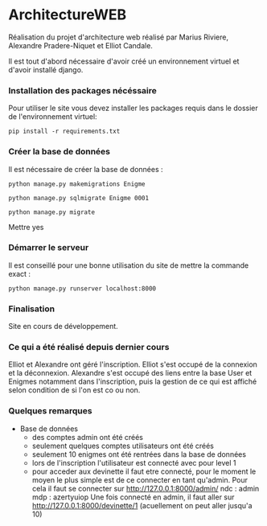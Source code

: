 # ArchitectureWEB
Réalisation du projet d'architecture web réalisé par Marius Riviere, Alexandre Pradere-Niquet et Elliot Candale.

Il est tout d'abord nécessaire d'avoir créé un environnement virtuel et d'avoir installé django.

### Installation des packages nécéssaire

Pour utiliser le site vous devez installer les packages requis dans le dossier de l'environnement virtuel:

    pip install -r requirements.txt

### Créer la base de données

Il est nécessaire de créer la base de données :

    python manage.py makemigrations Enigme
    
    python manage.py sqlmigrate Enigme 0001
    
    python manage.py migrate
    
Mettre yes
 
### Démarrer le serveur

Il est conseillé pour une bonne utilisation du site de mettre la commande exact :

    python manage.py runserver localhost:8000

### Finalisation

Site en cours de développement.

### Ce qui a été réalisé depuis dernier cours

Elliot et Alexandre ont géré l'inscription.
Elliot s'est occupé de la connexion et la déconnexion.
Alexandre s'est occupé des liens entre la base User et Enigmes notamment dans l'inscription, puis la gestion de ce qui est affiché selon condition de si l'on est co ou non.

### Quelques remarques

* Base de données
	* des comptes admin ont été créés
	* seulement quelques comptes utilisateurs ont été créés
	* seulement 10 enigmes ont été rentrées dans la base de données
	* lors de l'inscription l'utilisateur est connecté avec pour level 1
	* pour acceder aux devinette il faut etre connecté, pour le moment le moyen le plus simple est de ce connecter en tant qu'admin. Pour cela il faut se connecter sur http://127.0.0.1:8000/admin/ ndc : admin mdp : azertyuiop
	Une fois connecté en admin, il faut aller sur http://127.0.0.1:8000/devinette/1  (acuellement on peut aller jusqu'a 10)
